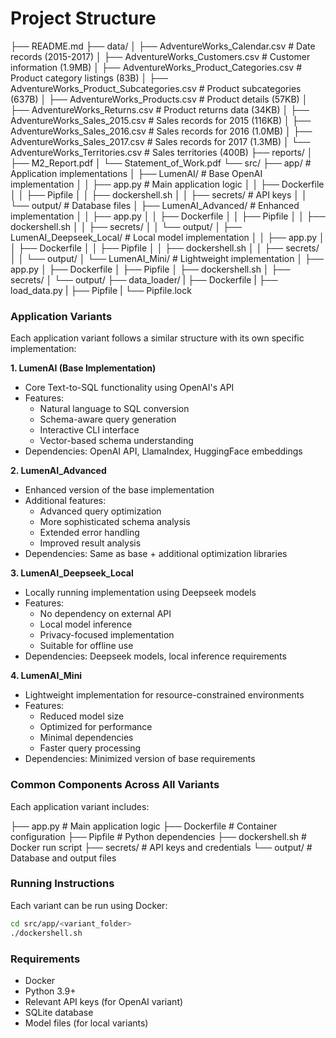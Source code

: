 # Project Structure

├── README.md
├── data/ 
│ ├── AdventureWorks_Calendar.csv # Date records (2015-2017)
│ ├── AdventureWorks_Customers.csv # Customer information (1.9MB)
│ ├── AdventureWorks_Product_Categories.csv # Product category listings (83B)
│ ├── AdventureWorks_Product_Subcategories.csv # Product subcategories (637B)
│ ├── AdventureWorks_Products.csv # Product details (57KB)
│ ├── AdventureWorks_Returns.csv # Product returns data (34KB)
│ ├── AdventureWorks_Sales_2015.csv # Sales records for 2015 (116KB)
│ ├── AdventureWorks_Sales_2016.csv # Sales records for 2016 (1.0MB)
│ ├── AdventureWorks_Sales_2017.csv # Sales records for 2017 (1.3MB)
│ └── AdventureWorks_Territories.csv # Sales territories (400B)
├── reports/
│ ├── M2_Report.pdf
│ └── Statement_of_Work.pdf
└── src/
├── app/ # Application implementations
│ ├── LumenAI/ # Base OpenAI implementation
│ │ ├── app.py # Main application logic
│ │ ├── Dockerfile
│ │ ├── Pipfile
│ │ ├── dockershell.sh
│ │ ├── secrets/ # API keys
│ │ └── output/ # Database files
│ ├── LumenAI_Advanced/ # Enhanced implementation
│ │ ├── app.py
│ │ ├── Dockerfile
│ │ ├── Pipfile
│ │ ├── dockershell.sh
│ │ ├── secrets/
│ │ └── output/
│ ├── LumenAI_Deepseek_Local/ # Local model implementation
│ │ ├── app.py
│ │ ├── Dockerfile
│ │ ├── Pipfile
│ │ ├── dockershell.sh
│ │ ├── secrets/
│ │ └── output/
│ └── LumenAI_Mini/ # Lightweight implementation
│ ├── app.py
│ ├── Dockerfile
│ ├── Pipfile
│ ├── dockershell.sh
│ ├── secrets/
│ └── output/
├── data_loader/
| ├── Dockerfile
| ├── load_data.py
| ├── Pipfile
| └── Pipfile.lock


### Application Variants

Each application variant follows a similar structure with its own specific implementation:

**1. LumenAI (Base Implementation)**
- Core Text-to-SQL functionality using OpenAI's API
- Features:
  - Natural language to SQL conversion
  - Schema-aware query generation
  - Interactive CLI interface
  - Vector-based schema understanding
- Dependencies: OpenAI API, LlamaIndex, HuggingFace embeddings

**2. LumenAI_Advanced**
- Enhanced version of the base implementation
- Additional features:
  - Advanced query optimization
  - More sophisticated schema analysis
  - Extended error handling
  - Improved result analysis
- Dependencies: Same as base + additional optimization libraries

**3. LumenAI_Deepseek_Local**
- Locally running implementation using Deepseek models
- Features:
  - No dependency on external API
  - Local model inference
  - Privacy-focused implementation
  - Suitable for offline use
- Dependencies: Deepseek models, local inference requirements

**4. LumenAI_Mini**
- Lightweight implementation for resource-constrained environments
- Features:
  - Reduced model size
  - Optimized for performance
  - Minimal dependencies
  - Faster query processing
- Dependencies: Minimized version of base requirements

### Common Components Across All Variants

Each application variant includes:

├── app.py              # Main application logic
├── Dockerfile         # Container configuration
├── Pipfile           # Python dependencies
├── dockershell.sh    # Docker run script
├── secrets/          # API keys and credentials
└── output/           # Database and output files

### Running Instructions

Each variant can be run using Docker:
```bash
cd src/app/<variant_folder>
./dockershell.sh
```

### Requirements
- Docker
- Python 3.9+
- Relevant API keys (for OpenAI variant)
- SQLite database
- Model files (for local variants)


  
